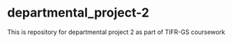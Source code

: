 # departmental_project-2
This is repository for departmental project 2 as part of TIFR-GS coursework 
